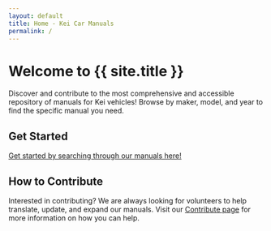 ```yaml
---
layout: default
title: Home - Kei Car Manuals
permalink: /
---
```


# Welcome to {{ site.title }}

Discover and contribute to the most comprehensive and accessible repository of manuals for Kei vehicles! Browse by maker, model, and year to find the specific manual you need.

## Get Started

[Get started by searching through our manuals here!](/manuals)

## How to Contribute
Interested in contributing? We are always looking for volunteers to help translate, update, and expand our manuals. Visit our [Contribute page](/contribute) for more information on how you can help.
